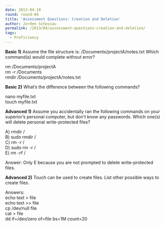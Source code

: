 ```yaml
---
date: 2013-04-10
round: round-04
title: 'Assessment Questions: Creation and Deletion'
author: Jorden Schossau
permalink: /2013/04/assessment-questions-creation-and-deletion/
tags:
  - Proficiency
---
```

**Basic 1)** Assume the file structure is: /Documents/projectA/notes.txt Which command(s) would complete without error?

rm /Documents/projectA  
rm -r /Documents  
rmdir /Documents/projectA/notes.txt

**Basic 2)** What&#8217;s the difference between the following commands?

nano myfile.txt  
touch myfile.txt

**Advanced 1)** Assume you accidentally ran the following commands on your superior&#8217;s personal computer, but don&#8217;t know any passwords. Which one(s) will delete personal write-protected files?

A) rmdir /  
B) sudo rmdir /  
C) rm -r /  
D) sudo rm -r /  
E) rm -rf /

Answer: Only E because you are not prompted to delete write-protected files.

**Advanced 2)** Touch can be used to create files. List other possible ways to create files.

Answers:  
echo text > file  
echo text >> file  
cp /dev/null file  
cat > file  
dd if=/dev/zero of=file bs=1M count=20
